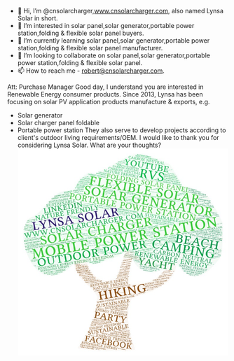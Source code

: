 - 👋 Hi, I’m @cnsolarcharger,www.cnsolarcharger.com, also named Lynsa Solar in short.
- 👀 I’m interested in solar panel,solar generator,portable power station,folding & flexible solar panel buyers.
- 🌱 I’m currently learning solar panel,solar generator,portable power station,folding & flexible solar panel manufacturer.
- 💞️ I’m looking to collaborate on solar panel,solar generator,portable power station,folding & flexible solar panel.
- 📫 How to reach me - robert@cnsolarcharger.com.

Att: Purchase Manager
Good day,
I understand you are interested in Renewable Energy consumer products.
Since 2013, Lynsa has been focusing on solar PV application products manufacture & exports, e.g.
- Solar generator
- Solar charger panel foldable
- Portable power station
They also serve to develop projects according to client's outdoor living requirements/OEM.
I would like to thank you for considering Lynsa Solar. 
What are your thoughts? ![image](https://github.com/cnsolarcharger/cnsolarcharger/blob/main/Lynsa%20Solar%20in%20words.jpeg)
<!---
cnsolarcharger/cnsolarcharger is a ✨ special ✨ repository because its `README.md` (this file) appears on your GitHub profile.
You can click the Preview link to take a look at your changes.
--->
